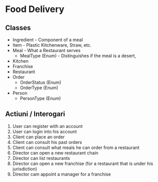 # Food Delivery 

## Classes

- Ingredient - Component of a meal
- Item - Plastic Kitchenware, Straw, etc.
- Meal - What a Restaurant serves
    - MealType (Enum) - Distinguishes if the meal is a desert,  
- Kitchen
- Franchise
- Restaurant
- Order
  - OrderStatus (Enum)
  - OrderType (Enum)
- Person 
  - PersonType (Enum)

## Actiuni / Interogari

1. User can register with an account
2. User can login into his account
3. Client can place an order
4. Client can consult his past orders 
5. Client can consult what meals he can order from a restaurant
6. Director can open a new restaurant chain
7. Director can list restaurants 
8. Director can open a new franchise (for a restaurant that is under his jurisdiction)
9. Director cam appoint a manager for a franchise